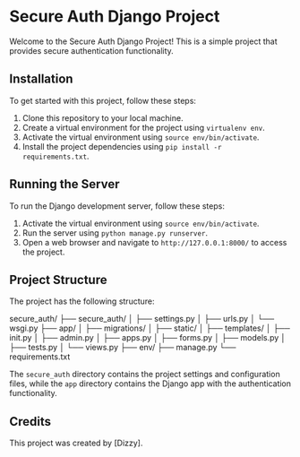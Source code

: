 # Secure Auth Django Project

Welcome to the Secure Auth Django Project! This is a simple project that provides secure authentication functionality.

## Installation

To get started with this project, follow these steps:

1. Clone this repository to your local machine.
2. Create a virtual environment for the project using `virtualenv env`.
3. Activate the virtual environment using `source env/bin/activate`.
4. Install the project dependencies using `pip install -r requirements.txt`.

## Running the Server

To run the Django development server, follow these steps:

1. Activate the virtual environment using `source env/bin/activate`.
2. Run the server using `python manage.py runserver`.
3. Open a web browser and navigate to `http://127.0.0.1:8000/` to access the project.

## Project Structure

The project has the following structure:

secure_auth/
├── secure_auth/
│ ├── settings.py
│ ├── urls.py
│ └── wsgi.py
├── app/
│ ├── migrations/
│ ├── static/
│ ├── templates/
│ ├── init.py
│ ├── admin.py
│ ├── apps.py
│ ├── forms.py
│ ├── models.py
│ ├── tests.py
│ └── views.py
├── env/
├── manage.py
└── requirements.txt


The `secure_auth` directory contains the project settings and configuration files, while the `app` directory contains the Django app with the authentication functionality.

## Credits

This project was created by [Dizzy].
